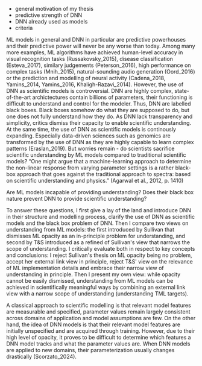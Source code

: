 - general motivation of my thesis
- predictive strength of DNN
- DNN already used as models
- criteria 



ML models in general and DNN in particular are predictive powerhouses and their predictive power will never be any worse than today. Among many more examples, ML algorithms have achieved human-level accuracy in visual recognition tasks (Russakovsky_2015), disease classification (Esteva_2017), similary judgements (Peterson_2016), high performance on complex tasks (Mnih_2015), natural-sounding audio generation (Oord_2016) or the prediction and modelling of neural activity (Cadena_2018, Yamins_2014, Yamins_2016, Khaligh-Razavi_2014).
However, the use of DNN as scientific models is controversial. DNN are highly complex, state-of-the-art archictectures contain billions of parameters, their functioning is difficult to understand and control for the modeler. Thus, DNN are labelled black boxes. Black boxes somehow do what they are supposed to do, but one does not fully understand how they do. As DNN lack transparency and simplicity, critics dismiss their capacity to enable scientific understanding. At the same time, the use of DNN as scientific models is continously expanding. Especially data-driven sciences such as genomics are transformed by the use of DNN as they are highly capable to learn complex patterns (Eraslan_2019). But worries remain - do scientists sacrifice scientific understanding by ML models compared to traditional scientific models?
“One might argue that a machine-learning approach to determine the non-linear response from varying parameter settings is a rather black-box approach that goes against the traditional approach to spectra: based on scientific understanding and physics.” (Agarwal et al., 2012, p. 1410)

Are ML models incapable of providing understanding? Does their black box nature prevent DNN to provide scientific understanding?

To answer these questions, I first give a lay of the land and introduce DNN in their structure and  modelling process, clarify the use of DNN as scientific models and the black box problem of DNN. Then I compare two views on understanding from ML models: the first introduced by Sullivan that dismisses ML opacity as an in-principle problem for understanding, and second by T&S introduced as a refined of Sullivan's view that narrows the scope of understanding. I critically evaluate both in respect to key concepts and conclusions: I reject Sullivan's thesis on ML opacity being no problem, accept her external link view in principle, reject T&S' view on the relevance of ML implementation details and embrace their narrow view of understanding in principle. Then I present my own view: while opacity cannot be easily dismissed, understanding from ML models can be achieved in scientifically meaningful ways by combining an external link view with a narrow scope of understanding (understanding TML targets).



A classical approach to scientific modelling is that relevant model features are measurable and specified, parameter values remain largely consistent across domains of application and model assumptions are few. On the other hand, the idea of DNN models is that their relevant model features are initially unspecified and are acquired through training. However, due to their high level of opacity, it proves to be difficult to determine which features a DNN model tracks and what the parameter values are. When DNN models are applied to new domains, their parameterization usually changes drastically (Scorzato_2024).






